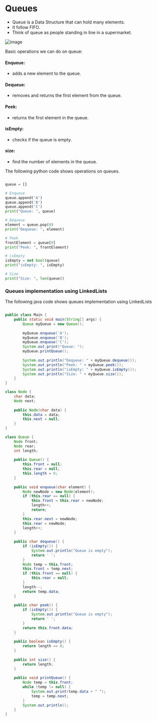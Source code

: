 # Queues

-  Queue is a Data Structure that can hold many elements.
-  It follow FIFO.
-  Think of queue as people standing in line in a supermarket.


![image](https://github.com/user-attachments/assets/e5f34df4-d8d2-4c60-894d-27dec8c4e7c5)





Basic operations we can do on queue:
#### Enqueue:
- adds a new element to the queue.
#### Dequeue:
-  removes and returns the first element from the queue.
#### Peek:
-  returns the first element in the queue.
#### isEmpty:
-  checks if the queue is empty.
#### size:
- find the number of elements in the queue.

The following python code shows operations on queues.

``` Python

queue = []

# Enqueue
queue.append('A')
queue.append('B')
queue.append('C')
print("Queue: ", queue)

# Dequeue
element = queue.pop(0)
print("Dequeue: ", element)

# Peek
frontElement = queue[0]
print("Peek: ", frontElement)

# isEmpty
isEmpty = not bool(queue)
print("isEmpty: ", isEmpty)

# Size
print("Size: ", len(queue))

```

### Queues implementation using LinkedLists

The following java code shows queues implementation using LinkedLists

``` Java

public class Main {
    public static void main(String[] args) {
        Queue myQueue = new Queue();
        
        myQueue.enqueue('A');
        myQueue.enqueue('B');
        myQueue.enqueue('C');
        System.out.print("Queue: ");
        myQueue.printQueue();
        
        System.out.println("Dequeue: " + myQueue.dequeue());
        System.out.println("Peek: " + myQueue.peek());
        System.out.println("isEmpty: " + myQueue.isEmpty());
        System.out.println("Size: " + myQueue.size());
    }
}

class Node {
    char data;
    Node next;
    
    public Node(char data) {
        this.data = data;
        this.next = null;
    }
}

class Queue {
    Node front;
    Node rear;
    int length;
    
    public Queue() {
        this.front = null;
        this.rear = null;
        this.length = 0;
    }
    
    public void enqueue(char element) {
        Node newNode = new Node(element);
        if (this.rear == null) {
            this.front = this.rear = newNode;
            length++;
            return;
        }
        this.rear.next = newNode;
        this.rear = newNode;
        length++;
    }
    
    public char dequeue() {
        if (isEmpty()) {
            System.out.println("Queue is empty");
            return ' ';
        }
        Node temp = this.front;
        this.front = temp.next;
        if (this.front == null) {
            this.rear = null;
        }
        length--;
        return temp.data;
    }
    
    public char peek() {
        if (isEmpty()) {
            System.out.println("Queue is empty");
            return ' ';
        }
        return this.front.data;
    }
    
    public boolean isEmpty() {
        return length == 0;
    }
    
    public int size() {
        return length;
    }
    
    public void printQueue() {
        Node temp = this.front;
        while (temp != null) {
            System.out.print(temp.data + " ");
            temp = temp.next;
        }
        System.out.println();
    }
}

```

